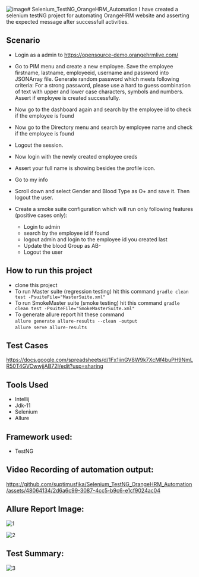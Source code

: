 ![image](https://github.com/suptimusfika/Selenium_TestNG_OrangeHRM_Automation/assets/48064134/e3ad512e-e9c9-45c3-b9f9-5e3571076760)# Selenium_TestNG_OrangeHRM_Automation
I have created a selenium testNG project for automating OrangeHRM website and asserting the expected message after successfull activities.

## Scenario
- Login as a admin to https://opensource-demo.orangehrmlive.com/
- Go to PIM menu and create a new employee. Save the employee firstname, lastname, employeeid, username and password into JSONArray file. Generate random password which meets following criteria:
For a strong password, please use a hard to guess combination of text with upper and lower case characters, symbols and numbers. Assert if employee is created successfully.

- Now go to the dashboard again and search by the employee id to check if the employee is found
- Now go to the Directory menu and search by employee name and check if the employee is found
- Logout the session.
- Now login with the newly created employee creds
- Assert your full name is showing besides the profile icon.
- Go to my info
- Scroll down and select Gender and Blood Type as O+ and save it. Then logout the user.
- Create a smoke suite configuration which will run only following features (positive cases only):

    - Login to admin
    - search by the employee id if found
    - logout admin and login to the employee id you created last
    - Update the blood Group as AB-
    - Logout the user
 
## How to run this project
- clone this project
- To run Master suite (regression testing) hit this command ```gradle clean test -PsuiteFile="MasterSuite.xml"```
- To run SmokeMaster suite (smoke testing) hit this command ```gradle clean test -PsuiteFile="SmokeMasterSuite.xml"```
- To generate allure report hit these command  
  ```allure generate allure-results --clean -output```  
  ```allure serve allure-results```

## Test Cases
https://docs.google.com/spreadsheets/d/1Fx1iinGV8W9k7XcMf4buPH9NmLR50T4GVCwwjjAB72I/edit?usp=sharing

## Tools Used
- Intellij
- Jdk-11
- Selenium
- Allure
  
## Framework used:
- TestNG

## Video Recording of automation output:
https://github.com/suptimusfika/Selenium_TestNG_OrangeHRM_Automation/assets/48064134/2d6a6c99-3087-4cc5-b9c6-e1cf9024ac04

## Allure Report Image: 
![1](https://github.com/suptimusfika/Selenium_TestNG_OrangeHRM_Automation/assets/48064134/6d7e6472-a83d-44ef-be56-13ca33091f40)

![2](https://github.com/suptimusfika/Selenium_TestNG_OrangeHRM_Automation/assets/48064134/f4997108-81b8-43c5-a4a2-3094d1a258cc)

## Test Summary: 
![3](https://github.com/suptimusfika/Selenium_TestNG_OrangeHRM_Automation/assets/48064134/f283a6a6-4ebd-499e-bace-e6eb8fd23d01)

